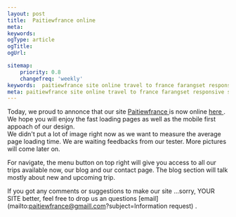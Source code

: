 ```yaml
---
layout: post
title:  Paitiewfrance online
meta: 
keywords: 
ogType: article
ogTitle: 
ogUrl: 

sitemap:
    priority: 0.8
    changefreq: 'weekly'
keywords:  paitiewfrance site online travel to france farangset responsive site travel to provence travel to burgundy bourgogne french riviera
meta: paitiewfrance site online travel to france farangset responsive site travel to provence travel to burgundy bourgogne french riviera
---
```


Today, we proud to annonce that our site [Paitiewfrance ](http://www.paitiewfrance.com)  is now online [here ](http://www.paitiewfrance.com). 
We hope you will enjoy the fast loading pages as well as the mobile first appoach of our design.  
We didn't put a lot of image right now as we want to measure the average page loading time.  We are waiting feedbacks from our tester. More pictures will come later on.

For navigate, the menu button on top right will give you access to all our trips available now, our blog and our contact page. The blog section will talk mostly about new and upcoming trip. 

If you got any comments or suggestions to make our site ...sorry, YOUR SITE better, feel free to drop us an questions [email](mailto:paitiewfrance@gmaill.com?subject=Information request) . 






